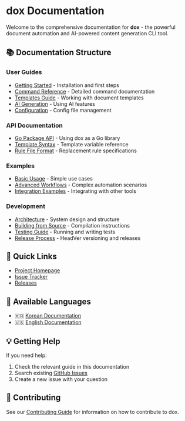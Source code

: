 # dox Documentation

Welcome to the comprehensive documentation for **dox** - the powerful document automation and AI-powered content generation CLI tool.

## 📚 Documentation Structure

### User Guides
- [Getting Started](./guides/getting-started.md) - Installation and first steps
- [Command Reference](./guides/commands.md) - Detailed command documentation
- [Templates Guide](./guides/templates.md) - Working with document templates
- [AI Generation](./guides/ai-generation.md) - Using AI features
- [Configuration](./guides/configuration.md) - Config file management

### API Documentation
- [Go Package API](./api/go-package.md) - Using dox as a Go library
- [Template Syntax](./api/template-syntax.md) - Template variable reference
- [Rule File Format](./api/rule-format.md) - Replacement rule specifications

### Examples
- [Basic Usage](./examples/basic.md) - Simple use cases
- [Advanced Workflows](./examples/advanced.md) - Complex automation scenarios
- [Integration Examples](./examples/integration.md) - Integrating with other tools

### Development
- [Architecture](./development/architecture.md) - System design and structure
- [Building from Source](./development/building.md) - Compilation instructions
- [Testing Guide](./development/testing.md) - Running and writing tests
- [Release Process](./development/release.md) - HeadVer versioning and releases

## 🚀 Quick Links

- [Project Homepage](https://github.com/pyhub/pyhub-docs)
- [Issue Tracker](https://github.com/pyhub/pyhub-docs/issues)
- [Releases](https://github.com/pyhub/pyhub-docs/releases)

## 📖 Available Languages

- 🇰🇷 [Korean Documentation](../README.md)
- 🇺🇸 [English Documentation](../README.en.md)

## 💡 Getting Help

If you need help:
1. Check the relevant guide in this documentation
2. Search existing [GitHub Issues](https://github.com/pyhub/pyhub-docs/issues)
3. Create a new issue with your question

## 🤝 Contributing

See our [Contributing Guide](../CONTRIBUTING.md) for information on how to contribute to dox.